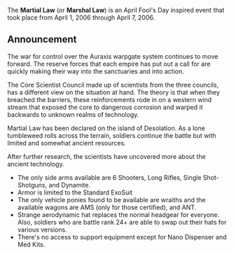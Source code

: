 The **Martial Law** (or **Marshal Law**) is an April Fool's Day inspired
event that took place from April 1, 2006 through April 7, 2006.

## Announcement

The war for control over the Auraxis warpgate system continues to move
forward. The reserve forces that each empire has put out a call for are
quickly making their way into the sanctuaries and into action.

The Core Scientist Council made up of scientists from the three
councils, has a different view on the situation at hand. The theory is
that when they breached the barriers, these reinforcements rode in on a
western wind stream that exposed the core to dangerous corrosion and
warped it backwards to unknown realms of technology.

Martial Law has been declared on the island of Desolation. As a lone
tumbleweed rolls across the terrain, soldiers continue the battle but
with limited and somewhat ancient resources.

After further research, the scientists have uncovered more about the
ancient technology.

- The only side arms available are 6 Shooters, Long Rifles, Single
  Shot-Shotguns, and Dynamite.
- Armor is limited to the Standard ExoSuit
- The only vehicle ponies found to be available are wraiths and the
  available wagons are AMS (only for those certified), and ANT.
- Strange aerodynamic hat replaces the normal headgear for everyone.
  Also, soldiers who are battle rank 24+ are able to swap out their
  hats for various versions.
- There's no access to support equipment except for Nano Dispenser and
  Med Kits.

<!--[Category:Events](Category:Events.md)-->
